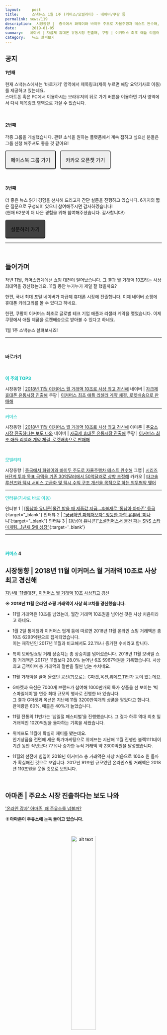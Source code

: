 ```yaml
---
layout:     post
title:      스낵뉴스 1월 1주 (커머스/모빌리티) - 네이버/쿠팡 등
permalink: news/119
description:  시장동향 |  중국에서 화웨이와 바이두 주도로 자율주행차 테스트 완수해, 그랩 | 시리즈 H단계 투자 목표 금액을 기존 30억달러에서 50억달러로 상향 조정해, 카카오 | 타고솔루션즈와 택시 서비스 고급화 및 택시 수익 구조 개선을 목적으로 하는 업무협약 맺어, 시장동향 | 2018년 11월 이커머스 월 거래액 10조로 사상 최고 경신해, 아마존 | 주요소 시장 진출하다는 보도 나와, 네이버 | 자급제 휴대폰 유통시장 진출해, 쿠팡 | 이커머스 최초 애플 리셀러 계약 체결, 로켓배송으로 판매해
date:       2019-01-05
summary:   네이버 | 자급제 휴대폰 유통시장 진출해, 쿠팡 | 이커머스 최초 애플 리셀러 계약 체결, 로켓배송으로 판매해, 시장동향 | 2018년 11월 이커머스 월 거래액 10조로 사상 최고 경신해
category:   뉴스 살펴보기
---
```


## 공지

#### 1번째

현재 스낵뉴스에서는 '바로가기' 영역에서 제목링크(제목 누르면 해당 요약기사로 이동) 를 제공하고 있는데요.        
스마트폰 혹은 PC에서 이용하시는 브라우저의 뒤로 가기 버튼을 이용하면 기사 영역에서 다시 제목링크 영역으로 가실 수 있습니다.  

<br>

#### 2번째

각종 그룹을 개설했습니다. 관련 소식을 원하는 플랫폼에서 계속 접하고 싶으신 분들은 그룹 신청 해주셔도 좋을 것 같아요!

<a class="button_post_a" href="https://www.facebook.com/groups/2025149054465611/?ref=group_browse_new" onclick="ga('send', 'event', 'post', 'click', 'facebook');" ><button class="button_post" style= "padding : 1rem 1rem; font-size : 16px; border-radius: 5px; margin-right : 10px;">페이스북 그룹 가기</button></a>
<a class="button_post_a" href="https://open.kakao.com/o/gKIXUx0" onclick="ga('send', 'event', 'post', 'click', 'kakao');" ><button class="button_post" style= "padding : 1rem 1rem; font-size : 16px; border-radius: 5px;">카카오 오픈챗 가기</button></a>

<br>

#### 3번째

더 좋은 뉴스 읽기 경험을 선사해 드리고자 간단 설문을 진행하고 있습니다. 
6가지의 짧은 질문으로 구성되어 있으니 참여해주시면 감사하겠습니다!  
(현재 62분이 더 나은 경험을 위해 참여해주셨습니다. 감사합니다!)

<a class="button_post_a" href="http://bit.ly/2KJo4HB" onclick="ga('send', 'event', 'post', 'click', 'survey');" ><button class="button_post" style= "padding : 1rem 1rem; font-size : 16px; border-radius: 5px; margin-right : 10px; background : #414141;">설문하러 가기</button></a>


- - -

<br>

## 들어가며 

작년 11월, 커머스업계에선 쇼핑 대전이 일어났습니다.
그 결과 월 거래액 10조라는 사상 최대액을 경신했는데요.
11월 동안 누가누가 제일 잘 했을까요?

한편, 국내 최대 포털 네이버가 자급제 휴대폰 시장에 진출합니다.
이제 네이버 쇼핑에 휴대폰 카테고리를 볼 수 있다고 하네요.

한편, 쿠팡이 이커머스 최초로 글로벌 테크 기업 애플과 리샐러 계약을 맺었습니다.
이제 쿠팡에서 애플 제품을 로켓배송으로 받아볼 수 있다고 하네요.

1월 1주 스낵뉴스 살펴보시죠!

- - -

<br>


#### 바로가기 

<br>

<a href="#top3"></a><span style = "color: #00c3bd; font-weight: 700;">이 주의 TOP3</span>

시장동향 | [2018년 11월 이커머스 월 거래액 10조로 사상 최고 경신해](#market1Commerce)
네이버 | [자급제 휴대폰 유통시장 진출해](#naver)
쿠팡 | [이커머스 최초 애플 리셀러 계약 체결, 로켓배송으로 판매해](#coupang)

- - -

<a href="#commerce"></a><span style = "color: #00c3bd">커머스</span>

시장동향 | [2018년 11월 이커머스 월 거래액 10조로 사상 최고 경신해](#market1Commerce)
아마존 | [주요소 시장 진출하다는 보도 나와](#amazon)
네이버 | [자급제 휴대폰 유통시장 진출해](#naver)
쿠팡 | [이커머스 최초 애플 리셀러 계약 체결, 로켓배송으로 판매해](#coupang)

<br>

<a href="#mobility"></a><span style = "color: #00c3bd">모빌리티</span>

시장동향 |  [중국에서 화웨이와 바이두 주도로 자율주행차 테스트 완수해](#market1Mobility)
그랩 | [시리즈 H단계 투자 목표 금액을 기존 30억달러에서 50억달러로 상향 조정해](#grab)
카카오 | [타고솔루션즈와 택시 서비스 고급화 및 택시 수익 구조 개선을 목적으로 하는 업무협약 맺어](#kakao)

- - -

<a href="#interview"></a><span style = "color: #00c3bd">인터뷰(기사로 바로 이동)</span>

인터뷰 1 | [[동남아 유니콘]물건 받을 때 제품값 지급…후불제로 ‘동남아 아마존’ 등극](https://news.joins.com/article/23261293){:target="_blank"}
인터뷰 2 | [“궁금하면 파헤쳐보자” 엉뚱한 과학 유튜버 ‘미나니’](http://www.hemophilia.co.kr/news/articleView.html?idxno=7561){:target="_blank"}
인터뷰 3 | [[동남아 유니콘]“소셜커머스서 물건 파는 SNS 스타 마케팅…1년새 5배 성장”](https://news.naver.com/main/read.nhn?mode=LSD&mid=sec&sid1=101&oid=025&aid=0002875725){:target='_blank'}

- - -

<br>


#### <a name="commerce"></a><span style = "color: #00c3bd">커머스</span> 4

## <a name="market1Commerce"></a>시장동향 | 2018년 11월 이커머스 월 거래액 10조로 사상 최고 경신해
[지난해 '11월대전', 이커머스 월 거래액 10조 사상최고 경신](https://news.naver.com/main/read.nhn?mode=LSD&mid=sec&sid1=101&oid=003&aid=0008991286)

<strong> &#9728; 2018년 11월 온라인 쇼핑 거래액이 사상 최고치를 경신했습니다.</strong>

- 11월 거래액은 10조를 넘었는데, 월간 거래액 10조원을 넘어선 것은 사상 처음이라고 하네요. 

- 1월 2일 통계청과 이커머스 업계 등에 따르면 2018년 11월 온라인 쇼핑 거래액은 총 10조 6293억원으로 집계되었습니다.   
이는 재작년인 2017년 11월과 비교해서도 22.1%나 증가한 수치라고 합니다. 

- 특히 모바일쇼핑 거래 상승치는 총 상승치를 넘어섰습니다. 
2018년 11월 모바일 쇼핑 거래액은 2017년 11월보다 28.0% 늘어난 6조 5967억원을 기록했습니다. 
사상 최고 금액이며 총 거래액의 절반을 훨씬 넘는 수치네요. 

- 11월 거래액을 끌어 올렸던 공신(?)으로는 G마켓,옥션,위메프,11번가 등이 있는데요.  

- G마켓과 옥션은 7000개 브랜드가 참여해 1000만개의 특가 상품을 선 보이는 ‘빅스마일데이’를 연중 최대 규모의 행사로 진행한 바 있습니다.   
그 결과 G마켓과 옥션은 지난해 11월 3200만여개의 상품을 팔았다고 합니다.   
판매량은 60%, 매출은 40%가 늘었습니다.

- 11월 전통의 11번가는 ‘십일절 페스티벌’을 진행했습니다. 
그 결과 하루 역대 최초 일 거래액인 1020억원을 돌파하는 기록을 세웠습니다. 

- 위메프도 11월에 확실히 재미를 봤는데요.   
인기상품을 전면에 세운 특가마케팅으로 위메프는 지난해 11월 진행한 블랙1111데이 기간 동안 작년보다 77%나 증가한 누적 거래액 약 2300억원을 달성했습니다. 

- 11월의 선전에 힘입어 2018년 이커머스 총 거래액은 사상 처음으로 100조 원 돌파가 확실해진 것으로 보입니다. 
2017년 91조원 규모였던 온라인쇼핑 거래액은 2018년 110조원을 웃돌 것으로 보입니다. 


<br>

## <a name="amazon"></a>아마존 | 주요소 시장 진출하다는 보도 나와
['온라인 강자' 아마존, 왜 주유소를 넘볼까?](https://news.naver.com/main/read.nhn?mode=LSD&mid=sec&sid1=104&oid=008&aid=0004155463)

<strong> &#9728;아마존이 주유소에 눈독 들이고 있습니다.</strong>

<br>

<p align ="middle">    
 <img src="http://g-ec2.images-amazon.com/images/G/01/social/api-share/amazon_logo_500500._V323939215_.png" alt="alt text" width = "40%">
</p>

<br>

- 1월 3일 블룸버그통신은 전문가들을 인용해 아마존의 다음 사업이 주유소가 될 것이라고 보도했습니다. 
주유소는 구식 사업모델이지만 아마존이 하고 있는 비즈니스들과 시너지를 낼 수 있고 오일 판매로 인한 부가 수익도 거둘 수 있기 때문이라고 하는데요. 

- 아마존은 현재 다양한 시장 분야에 진출한 상황입니다.
주요 사업으로는 의류, 제약, 외식, 슈퍼마켓, B2B, 사물인터넷(IoT) 등인데 아마존은 이들 신규 사업을 성공적으로 시장에 안착시키거나 현재 진행 중인 상태입니다. 

- 블룸버그통신은 아마존이 주유소 사업에 진출하면 아마존의 무인상점 'Amazon Go'를 쉽게 확장할 수 있을 것이라 밝혔습니다. 
아마존은 3년 내에 매장을 3000개 이상 늘린다는 계획이 있지만 아직 시애틀, 시카고 등 미국 내에서는 7개 매장만 보유하고 있습니다.   
이런 상황에서 주유소 업체를 인수하면 복잡한 입지 선정 과정 없이 주유소 부지에 아마존고를 늘릴 수 있어 보입니다. 

- 또한 주유소는 아마존의 배송 서비스 질을 높이는 데도 도움이 될 수 있습니다. 
이미 미국 대부분 지역에 2시간 배송 서비스 인프라 구축을 한 아마존이지만 주유소를 배송 거점으로 활용할 수 있게 되면 인프라 구축에 날개를 달 수 있습니다.   
보관함을 설치해 인근에 사는 고객들이 물품을 픽업하는 장소로 쓸 수 있게 되는 것이죠. 

- 부수적인 이익 또한 기대 할 수 있는데요.   
기름 판매로 수익을 올리고, 유료멤버쉽인 '아마존 프라임' 고객의 충성도를 강화시키는데 쓰일 수도 있습니다.   
이미 주유소를 운영 중인 유통업체 코스트코의 경우 기름 매출이 전체의 10%를 차지합니다.   
게다가 자사 회원에게만 50 센트 정도 저렴한 가격에 기름을 공급하며 고객충성도를 높이고 있습니다. 

<br>

## <a name="naver"></a>네이버 | 자급제 휴대폰 유통시장 진출해
[네이버 '자급제폰' 판매 채널 열고 유통경쟁 가세](https://news.naver.com/main/read.nhn?mode=LSD&mid=sec&sid1=105&oid=030&aid=0002772718)

<strong> &#9728; 네이버가 자급제 휴대폰 시장에 뛰어듭니다.</strong>

- 1월 3일 유통업계에 따르면 네이버는 1월 15일부터 스마트스토어에 '휴대폰' 카테고리를 신설하게 된다고 합니다. 
신설 할 수 있던 이유는 정부가 최근 자급제 휴대폰 확대를 위한 '소비자 관점의 완전자급제 이행 방안'을 확정했기 때문인데요.   
이에 네이버를 포함한 이커머스 플랫폼이 자급제 휴대폰의 핵심적인 유통 채널로 떠오르게 되었습니다.

> 더 알아보기 → [완전자급제 이행 방안 기사](http://www.etnews.com/20181225000015?m=1)

- 이제 네이버는 자급제 휴대폰, 해외출시 휴대폰, 공기계·중고폰 등 3개의 카테고리를 스마트스토어 취급 상품에 포함시키게 되었는데요.   
즉 소비자들은 중간 단계 없이 네이버쇼핑에서 직접 자급제폰을 구매할 수 있게 되었습니다.

- 이때까지 네이버는 가격 비교 서비스를 통해 온라인 채널에서 판매하고 있는 자급제폰 가격 정보를 제공했습니다. 
이제 스마트스토어에 상품들이 들어오게 되면 한층 정확한 최저가 정보를 제공하게 되리라 생각됩니다.

- 또한 자급제 휴대폰은 현재 오픈마켓 등에 입점해있는 경우가 많은데 오픈마켓은 10% 안팎의 수수료를 부과하고 있는 상황입니다. 
하지만 네이버는 스마트스토어 판매자에게 입점·등록·판매 수수료를 부과하지 않고 결제수수료만 지불하면 되기 때문에 업체 측에서도 부담이 적습니다.
현재라면 네이버가 자급제폰 플랫폼 경쟁에서 유리한 위치에 설 수 있는 구조입니다.

- 업계 관계자는 “오프라인·대리점 중심 휴대폰 판매가 온라인으로 빠르게 무게중심을 옮기고 있다”,   
“e커머스가 제조사별 플래그십 모델과 중저가 외산폰 등 상품 다양화에 속도를 낼 것”이라고 밝혔습니다.

<br>

## <a name="coupang"></a>쿠팡 | 이커머스 최초 애플 리셀러 계약 체결, 로켓배송으로 판매해
['로켓배송' 타는 맥북...쿠팡, e커머스 최초 '애플' 직매입 전문관 가동](http://www.etnews.com/20190104000021)
[쿠팡, 애플 제품 로켓배송 한다](http://www.zdnet.co.kr/view/?no=20190104090513)

<strong> &#9728; 쿠팡에서 로켓배송으로 애플 제품을 받아볼 수 있을 것 같습니다. </strong>

<br>

<p align ="middle">    
 <img src="http://dimg.donga.com/wps/NEWS/IMAGE/2017/02/06/82744105.2.jpg" alt="alt text" width = "70%">
</p>


<br>




- 1월 4일 쿠팡은 애플 코리아와 공인 리셀러 계약을 체결하고 로켓배송을 통해 애플 제품을 판매하겠다고 밝혔습니다. 
애플이 이커머스 플랫폼과 리셀러 계약을 체결한 것은 이번이 처음이라고 하네요. 

- 1월 중 쿠팡의온라인과 모바일 채널에 'Apple 브랜드관'이 열리게 되며, 해당 공간에서 아이패드 프로, 맥북, 애플 워치 등 아이폰을 제외한 다양한 애플 인기상품을 구매할 수 있다고 합니다. 
향후 쿠팡에서 판매하는 모든 애플 제품은 정식 서비스 지원을 받을 수 있다고 합니다.

- 쿠팡과 애플은 판매 상품군을 지속 확대할 계획을 밝혔습니다. 
나비드 베이세 쿠팡 이커머스 부사장은 “로켓배송과 로켓페이 서비스는 애플 제품 이용자에게 뛰어난 경험을 선사할 것”,   
“프리미엄 전자제품 구매 고객이 쿠팡을 우선 떠올릴 수 있도록 브랜드 협력을 지속 확대하겠다”고 밝혔습니다. 

<br>

- - -

#### <a name="mobility"></a><span style = "color: #00c3bd">모빌리티</span> 3

## <a name="market1Mobility"></a>시장동향 |  중국에서 화웨이와 바이두 주도로 자율주행차 테스트 완수해
[中 화웨이·바이두 자율주행차 고속도로 주행](https://news.naver.com/main/read.nhn?mode=LSD&mid=shm&sid1=105&oid=092&aid=0002153457)

<strong> &#9728; 화웨이와 바이두 주도 하에 중국에서 고속도로를 달리는 자율주행차 테스트가 완료되었습니다.</strong>

- 12월 29일 중국 TMTpost에 따르면 화웨이는 Audi와 손잡고 '고속도로 협동 테스트'를 12월 27일 진행했다고 밝혔습니다. 
이번 테스트는 중국에서 열린 첫 고속도로 자율주행 차량 테스트인데요. 

- 화웨이와 아우디는 베이징 옌칭에서 장자커우 충리현을 잇는 고속도로에서 일부 구간을 폐쇄하고 'L4 자율주행' 및 'Cellular-V2X' 기반의 차량-도로 협동 시연을 진행했습니다.
이번 시연을 위해 양사 뿐만 아니라 베이징 교통부, 경제정보부, 교통관리 등 부문이 참여했다고 하네요.

> <strong>여기서 잠깐!</strong>   
C-V2X : 차량간 사물통신 기술로서 차량들과 보행자, 도로 등이 상호 커뮤니케이션을 통해 효율적 주행이 가능하게 하는 것.  
L4 자율주행 : 정해진 구역 내에서 운전자 개입 없이 자동화된 운전을 수행할 수 있는 단계.

<br>

<p align ="middle">    
 <img src="https://imgnews.pstatic.net/image/092/2018/12/31/0002153457_001_20181231080212905.jpg?type=w647" alt="alt text" width = "70%">
</p>

{: refdef: style="text-align: center;"}
###### _출처 : 티엠티포스트_
{: refdef}


<br>


- 이번 시연에서는 'L4'급 자율주행 기술로 운전자 간섭 없이 교통 표지를 자동으로 인식해 속도를 제어하는 테스트가 이뤄졌다고 하는데요.
또한 앞서 말했던 C-V2X 기반의 도로 협동 시연 속에서 속도 제한 경고, 사고 예고, 도로 변경 보조, 긴급 제동 예경보 등 10여 가지 테스트가 실시됐다고 합니다.

- 두 번째 테스트 날인 28일에는 바이두가 자율주행 플랫폼 Apollo를 적용한 차량에 대해 창샤 샹장신구 소재 고속도로에서 L3 및 L4급 기술이 적용된 다양한 차종 자율주행 도로 협동 테스트를 실시했습니다.

<br>

<p align ="middle">    
 <img src="https://imgnews.pstatic.net/image/092/2018/12/31/0002153457_002_20181231080212934.jpg?type=w647" alt="alt text" width = "70%">
</p>

{: refdef: style="text-align: center;"}
###### _출처 : 선지두, 바이두_
{: refdef}


<br>






- 바이두는 이번 테스트에서 차량의 규모와 테스트의 강도를 올려서 테스트에 임했다고 합니다.
승용차, 중형차, 대형 트럭 등으로 구성된 '차량 부대'가 테스트를 나섰으며 여러 대의 차량이 동시에 달리는 형태의 테스트로 진화했다고 하네요.

- 이번 테스트는 중국 자율주행 기술의 새로운 성과를 보여준 테스트로 보입니다.   
앞으로 중국의 기술 발전 행보에도 관심을 가지면 좋을 것으로 보이네요.


<br>

## <a name="grab"></a>그랩 | 시리즈 H단계 투자 목표 금액을 기존 30억달러에서 50억달러로 상향 조정해
["그랩, 시리즈 H 투자 5조원 규모로 확대"](https://news.naver.com/main/read.nhn?mode=LSD&mid=shm&sid1=105&oid=092&aid=0002153454)

<strong> &#9728; 동남아 승차공유 스타트업 그랩이 시리즈 H단계 투자의 목표 금액을 기존 30억달러에서 최근 50억달러로 상향 조정했습니다.</strong>

<br>

<p align ="middle">    
 <img src="https://upload.wikimedia.org/wikipedia/en/thumb/1/12/Grab_%28application%29_logo.svg/1280px-Grab_%28application%29_logo.svg.png" alt="alt text" width = "70%">
</p>

<br>




- 12월 28일 미국 매체 테크크런치는 이번 상향된 목표 금액의 20억달러 중 15억달러는 소프트뱅크가 비전펀드를 통해 출자할 것으로 보인다고 보도했습니다. 
또한 나머지 5억달러는 다른 회사들에 의해 투자될 것이라고 전했습니다.

- 현재 소프트뱅크와 그랩은 외신의 사실 확인 요청을 거부하고 있다고 하네요.

- 테크크런치의 보도에 따르면 2018년 6월 설정된 그랩의 시리즈 H단계 투자 계획은 소프트뱅크의 합류로 단 몇 주만에 수정된 것으로 보입니다.   
12월 13일 그랩은 야마하모터스로부터 1억 5천만 달러(1천 675억원)를 투자받았다고 알린 바 있는데요.   
이후 시리즈 H단계에서 약 27억달러(3조원)를 모집했다고 밝힌 바 있습니다.

- 시리즈 H단계 투자엔 도요타, 마이크로소프트, 현대자동차, 부킹홀딩스, 야마하모터스 등이 참여한 것으로 알려져있습니다.     
도요타가 10억달러, 현대차가 2억 5천만달러, 부킹홀딩스가 2억달러, 야마하모터스가 1억5천만달러, 태국 카시콘은행이 5천만달러를 투자합니다.

- 그랩은 동남아 IT업계 역사상 가장 많은 투자를 받은 스타트업입니다.   
현재까지 알려진 투자 금액만 해도 총 68억 달러(7조 5천 956억원)에 달하는데요.  
2018년 6월 기준 그랩의 기업가치는 110억 달러(12조 2천870억원)에 육박한 바 있습니다.  
그러나 시리즈 H 단계 투자가 완료되면 그랩의 기업가치는 이를 훌쩍 뛰어넘을 것으로 보입니다.


<br>

## <a name="kakao"></a>카카오 | 타고솔루션즈와 택시 서비스 고급화 및 택시 수익 구조 개선을 목적으로 하는 업무협약 맺어
[카카오모빌리티, 여성전용택시·펫택시 내놓는다](http://www.zdnet.co.kr/view/?no=20190103105353)

<strong> &#9728; 카카오모빌리티가 고급형 택시 부가서비스를 제공할 계획을 밝혔습니다.</strong>

<br>

<p align ="middle">    
 <img src="http://www.itdaily.kr/news/photo/201901/92537_101327_4127.jpg" alt="alt text" width = "70%">
</p>


<br>



- 1월 3일 카카오모빌리티는 '타고솔루션즈'와 택시 서비스 고급화 및 택시 수익 구조 개선을 목적으로 하는 ‘택시 산업 혁신을 위한 공동 사업 업무 협약’을 체결했다고 밝혔는데요.   
타고솔루션즈는 택시운송 가맹 사업체로서 여성전용택시, 펫택시, 대절 택시, 수요 응답형 택시서비스 등 택시 부가서비스 관련 시스템을 개발 중인 회사입니다. 

- 카카오모빌리티에 따르면 타고솔루션즈는 택시 운송 가맹 사업을 위한 서울시 인가를 기다리고 있는 상황이라고 합니다.   
택시운송 가맹 사업은 여객자동차운수사업법에도 규정된 부분으로, 시민의 택시 이용 편의성을 높일 수 있도록 다양한 택시 부가서비스를 제공하는 사업을 말합니다.

- 카카오모빌리티 관계자는 이번 협약에 대해 “실제로 서비스가 출시 될 때는 카카오모빌리티나 서울시 측 요청사항이 반영돼 변경될 수 있다”고 덧붙였습니다. 

- 양사는 승객 요구에 맞춘 다양한 형태의 프리미엄 택시 서비스를 단계적으로 선보일 예정이며, 서울지역을 시작으로 점차 전국으로 확대해 나간다는 계획을 밝혔습니다.   
또한 택시 호출 시스템을 개편해 프리미엄 택시 서비스와 사용자들의 접점을 확대하고, 다양한 캠페인도 진행해 침체된 택시 고용 시장에 활력을 불어 넣을 예정이라고 하네요. 

<br>


- - -
